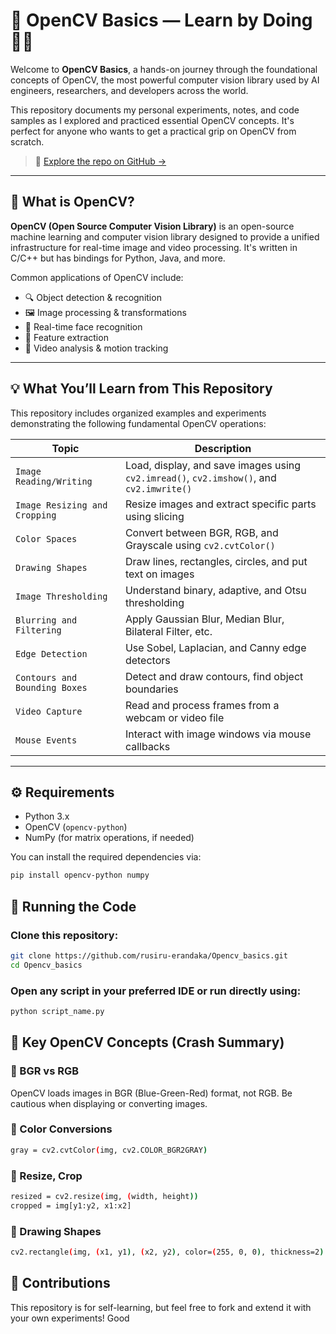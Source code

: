 # 🧠 OpenCV Basics — Learn by Doing 👨‍💻

Welcome to **OpenCV Basics**, a hands-on journey through the foundational concepts of OpenCV, the most powerful computer vision library used by AI engineers, researchers, and developers across the world.

This repository documents my personal experiments, notes, and code samples as I explored and practiced essential OpenCV concepts. It's perfect for anyone who wants to get a practical grip on OpenCV from scratch.

> 📍 [Explore the repo on GitHub →](https://github.com/rusiru-erandaka/Opencv_basics)

---

## 🧐 What is OpenCV?

**OpenCV (Open Source Computer Vision Library)** is an open-source machine learning and computer vision library designed to provide a unified infrastructure for real-time image and video processing. It's written in C/C++ but has bindings for Python, Java, and more.

Common applications of OpenCV include:

- 🔍 Object detection & recognition
- 🖼 Image processing & transformations
- 📸 Real-time face recognition
- 🧮 Feature extraction
- 🎥 Video analysis & motion tracking

---

## 💡 What You’ll Learn from This Repository

This repository includes organized examples and experiments demonstrating the following fundamental OpenCV operations:

| Topic | Description |
|-------|-------------|
| `Image Reading/Writing` | Load, display, and save images using `cv2.imread()`, `cv2.imshow()`, and `cv2.imwrite()` |
| `Image Resizing and Cropping` | Resize images and extract specific parts using slicing |
| `Color Spaces` | Convert between BGR, RGB, and Grayscale using `cv2.cvtColor()` |
| `Drawing Shapes` | Draw lines, rectangles, circles, and put text on images |
| `Image Thresholding` | Understand binary, adaptive, and Otsu thresholding |
| `Blurring and Filtering` | Apply Gaussian Blur, Median Blur, Bilateral Filter, etc. |
| `Edge Detection` | Use Sobel, Laplacian, and Canny edge detectors |
| `Contours and Bounding Boxes` | Detect and draw contours, find object boundaries |
| `Video Capture` | Read and process frames from a webcam or video file |
| `Mouse Events` | Interact with image windows via mouse callbacks |

---

## ⚙️ Requirements

- Python 3.x
- OpenCV (`opencv-python`)
- NumPy (for matrix operations, if needed)

You can install the required dependencies via:


```bash
pip install opencv-python numpy
```

##  🚀 Running the Code

### Clone this repository:
 ```bash
git clone https://github.com/rusiru-erandaka/Opencv_basics.git
cd Opencv_basics
```

### Open any script in your preferred IDE or run directly using:

```bash
python script_name.py
```

## 🧠 Key OpenCV Concepts (Crash Summary)

### 📘 BGR vs RGB

OpenCV loads images in BGR (Blue-Green-Red) format, not RGB. Be cautious when displaying or converting images.

### 🔄 Color Conversions

```bash
gray = cv2.cvtColor(img, cv2.COLOR_BGR2GRAY)
```

### 📏 Resize, Crop

```bash
resized = cv2.resize(img, (width, height))
cropped = img[y1:y2, x1:x2]
```

### 🧱 Drawing Shapes

```bash
cv2.rectangle(img, (x1, y1), (x2, y2), color=(255, 0, 0), thickness=2)
```

## 🙌 Contributions

This repository is for self-learning, but feel free to fork and extend it with your own experiments! Good 




